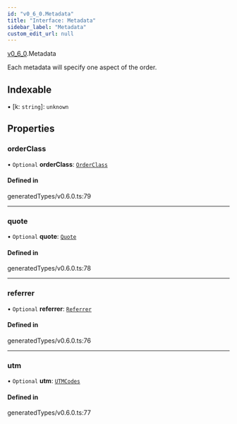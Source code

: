 ```yaml
---
id: "v0_6_0.Metadata"
title: "Interface: Metadata"
sidebar_label: "Metadata"
custom_edit_url: null
---
```


[v0\_6\_0](../namespaces/v0_6_0.md).Metadata

Each metadata will specify one aspect of the order.

## Indexable

▪ [k: `string`]: `unknown`

## Properties

### orderClass

• `Optional` **orderClass**: [`OrderClass`](v0_6_0.OrderClass.md)

#### Defined in

generatedTypes/v0.6.0.ts:79

___

### quote

• `Optional` **quote**: [`Quote`](v0_6_0.Quote.md)

#### Defined in

generatedTypes/v0.6.0.ts:78

___

### referrer

• `Optional` **referrer**: [`Referrer`](v0_6_0.Referrer.md)

#### Defined in

generatedTypes/v0.6.0.ts:76

___

### utm

• `Optional` **utm**: [`UTMCodes`](v0_6_0.UTMCodes.md)

#### Defined in

generatedTypes/v0.6.0.ts:77
